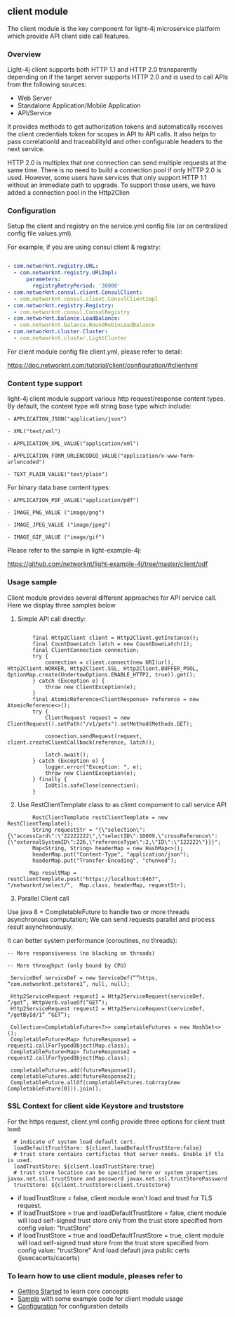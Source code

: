 ## client module

The client module is the key component for light-4j microservice platform which provide API client side call features.

### Overview

Light-4j client supports both HTTP 1.1 and HTTP 2.0 transparently depending on if the target server supports HTTP 2.0 and is used to call APIs from the following sources:

- Web Server
- Standalone Application/Mobile Application
- API/Service

It provides methods to get authorization tokens and automatically receives the client credentials token for scopes in API to API calls. It also helps to pass correlationId and traceabilityId and other configurable headers to the next service.

HTTP 2.0 is multiplex that one connection can send multiple requests at the same time. There is no need to build a connection pool if only HTTP 2.0 is used. However, some users have services that only support HTTP 1.1 without an immediate path to upgrade. To support those users, we have added a connection pool in the Http2Clien


### Configuration

Setup the client and registry on the service.yml config file (or on centralized config file values.yml).

For example, if you are using consul client &  registry:


```yaml

- com.networknt.registry.URL:
  - com.networknt.registry.URLImpl:
      parameters:
        registryRetryPeriod: '30000'
- com.networknt.consul.client.ConsulClient:
  - com.networknt.consul.client.ConsulClientImpl
- com.networknt.registry.Registry:
  - com.networknt.consul.ConsulRegistry
- com.networknt.balance.LoadBalance:
  - com.networknt.balance.RoundRobinLoadBalance
- com.networknt.cluster.Cluster:
  - com.networknt.cluster.LightCluster


```

For client module config file client.yml, please refer to detail:

https://doc.networknt.com/tutorial/client/configuration/#clientyml


### Content type support

light-4j client module support various http request/response content types. By default, the content type will string base type which include:

    - APPLICATION_JSON("application/json")

    - XML("text/xml")

    - APPLICATION_XML_VALUE("application/xml")

    - APPLICATION_FORM_URLENCODED_VALUE("application/x-www-form-urlencoded")

    - TEXT_PLAIN_VALUE("text/plain")

For binary data base content types:

    - APPLICATION_PDF_VALUE("application/pdf")

    - IMAGE_PNG_VALUE ("image/png")

    - IMAGE_JPEG_VALUE ("image/jpeg")

    - IMAGE_GIF_VALUE ("image/gif")

Please refer to the sample in light-example-4j:

https://github.com/networknt/light-example-4j/tree/master/client/pdf



### Usage sample

Client module provides several different approaches for API service call. Here we display three samples below

1. Simple API call directly:

```

        final Http2Client client = Http2Client.getInstance();
        final CountDownLatch latch = new CountDownLatch(1);
        final ClientConnection connection;
        try {
            connection = client.connect(new URI(url), Http2Client.WORKER, Http2Client.SSL, Http2Client.BUFFER_POOL,  OptionMap.create(UndertowOptions.ENABLE_HTTP2, true)).get();
        } catch (Exception e) {
            throw new ClientException(e);
        }
        final AtomicReference<ClientResponse> reference = new AtomicReference<>();
        try {
            ClientRequest request = new ClientRequest().setPath("/v1/pets").setMethod(Methods.GET);

            connection.sendRequest(request, client.createClientCallback(reference, latch));

            latch.await();
        } catch (Exception e) {
            logger.error("Exception: ", e);
            throw new ClientException(e);
        } finally {
            IoUtils.safeClose(connection);
        }
```


2. Use RestClientTemplate class to as client compoment to call service API

```
        RestClientTemplate restClientTemplate = new RestClientTemplate();
        String requestStr = "{\"selection\":{\"accessCard\":\"22222222\",\"selectID\":10009,\"crossReference\":{\"externalSystemID\":226,\"referenceType\":2,\"ID\":\"122222\"}}}";
        Map<String, String> headerMap = new HashMap<>();
        headerMap.put("Content-Type", "application/json");
        headerMap.put("Transfer-Encoding", "chunked");

       Map resultMap = restClientTemplate.post("https://localhost:8467", "/networknt/select/",  Map.class, headerMap, requestStr);

```

3. Parallel Client call

 Use java 8 + CompletableFuture to handle two or more threads asynchronous computation; We can send requests parallel and process result asynchronously.

 It can better system performance (coroutines, no threads):

 	-- More responsiveness (no blocking on threads)

 	-- More throughput (only bound by CPU)

```
 ServiceDef serviceDef = new ServiceDef(“”https, “com.networknt.petstore1”, null, null);

 Http2ServiceRequest request1 = Http2ServiceRequest(serviceDef, “/get”, HttpVerb.valueOf(“GET”);
 Http2ServiceRequest request2 = Http2ServiceRequest(serviceDef, “/getById/1” “GET”);

 Collection<CompletableFuture<?>> completableFutures = new HashSet<>();
 CompletableFuture<Map> futureResponse1 = request1.callForTypedObject(Map.class);
 CompletableFuture<Map> futureResponse2 = request2.callForTypedObject(Map.class);

 completableFutures.add(futureResponse1);
 completableFutures.add(futureResponse2);
 CompletableFuture.allOf(completableFutures.toArray(new CompletableFuture[0])).join();

```

### SSL Context for client side Keystore and truststore

For the https request, client.yml config provide three options for client trust load:

```
  # indicate of system load default cert.
  loadDefaultTrustStore: ${client.loadDefaultTrustStore:false}
  # trust store contains certifictes that server needs. Enable if tls is used.
  loadTrustStore: ${client.loadTrustStore:true}
  # trust store location can be specified here or system properties javax.net.ssl.trustStore and password javax.net.ssl.trustStorePassword
  trustStore: ${client.trustStore:client.truststore}
```
- if loadTrustStore = false, client module won't load and trust for TLS request.
- if loadTrustStore = true and loadDefaultTrustStore = false, client module will load self-signed trust store only from the trust store specified from config value: "trustStore"
- if loadTrustStore = true and loadDefaultTrustStore = true, client module will load self-signed trust store from the trust store specified from config value: "trustStore"
   And load default java public certs (jssecacerts/cacerts)




### To learn how to use client module, pleases refer to

* [Getting Started](https://doc.networknt.com/concern/client/) to learn core concepts
* [Sample](https://doc.networknt.com/tutorial/rest/openapi/servicemesher/#light-4j-servicemesher-client-module-call-example) with some example code for client module usage
* [Configuration](https://doc.networknt.com/tutorial/client/configuration/#clientyml) for  configuration details
